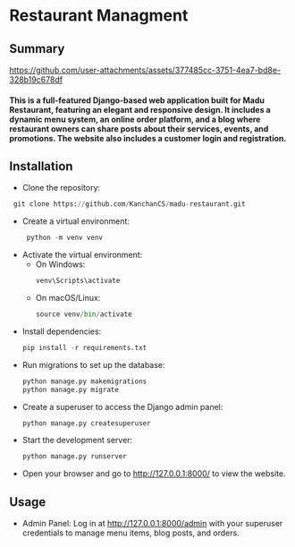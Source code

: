 # Restaurant Managment  
## Summary
https://github.com/user-attachments/assets/377485cc-3751-4ea7-bd8e-328b19c678df
#### This is a full-featured Django-based web application built for Madu Restaurant, featuring an elegant and responsive design. It includes a dynamic menu system, an online order platform, and a blog where restaurant owners can share posts about their services, events, and promotions. The website also includes a customer login and registration.
## Installation
* Clone the repository:
```python
 git clone https://github.com/KanchanCS/madu-restaurant.git
```
* Create a virtual environment:
  ```python
   python -m venv venv
  ```
* Activate the virtual environment:
  - On Windows:
    ```python
    venv\Scripts\activate
    ```
  - On macOS/Linux:
    ```python
    source venv/bin/activate
    ```
* Install dependencies:
  ```python
  pip install -r requirements.txt
  ```
* Run migrations to set up the database:
  ```python
  python manage.py makemigrations
  python manage.py migrate
  ```
* Create a superuser to access the Django admin panel:
  ```python
  python manage.py createsuperuser
  ```
* Start the development server:
  ```python
  python manage.py runserver
  ```
* Open your browser and go to http://127.0.0.1:8000/ to view the website.

 ## Usage
 * Admin Panel: Log in at http://127.0.0.1:8000/admin with your superuser credentials to manage  menu items, blog posts, and orders.
 
